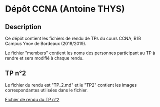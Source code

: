 # Dépôt CCNA (Antoine THYS)

## Description

Ce dépôt contient les fichiers de rendu de TPs du cours CCNA, B1B Campus Ynov de Bordeaux (2018/2019).

Le fichier "members" contient les noms des personnes participant au TP à rendre et sera modifié à chaque rendu.

## TP n°2

Le fichier du rendu est "TP_2.md" et le "TP2" contient les images correspondantes utilisées dans le fichier.

[Fichier de rendu du TP n°2](./TP_2.md)